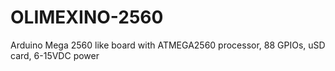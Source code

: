 # OLIMEXINO-2560
Arduino Mega 2560 like board with ATMEGA2560 processor, 88 GPIOs, uSD card, 6-15VDC power
